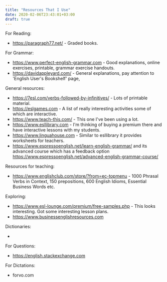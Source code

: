 ```yaml
---
title: "Resources That I Use"
date: 2020-02-06T23:43:01+03:00
draft: true
---
```


For Reading:

* https://paragraph77.net/ - Graded books.

For Grammar:

* https://www.perfect-english-grammar.com - Good explanations, online exercises, printable, grammar exercise handouts.
* https://davidappleyard.com/ - General explanations, pay attention to 'English User's Bookshelf' page, 

General resources:

* https://7esl.com/verbs-followed-by-infinitives/ - Lots of printable material.
* https://eslgames.com - A list of really interesting activities some of which are interactive.
* https://www.teach-this.com/ - This one I've been using a lot.
* https://www.esllibrary.com - I'm thinking of buying a premium there and have interactive lessons with my students.
* https://www.linguahouse.com - Similar to esllibrary it provides worksheets for teachers.
* https://www.espressoenglish.net/learn-english-grammar/ and its advanced course which has a feedback option https://www.espressoenglish.net/advanced-english-grammar-course/

Resources for teaching:
* https://www.englishclub.com/store/?from=ec-topmenu - 1000 Phrasal Verbs in Context, 150 prepositions, 600 English Idioms, Essential Business Words etc.

Exploring:
* https://www.esl-lounge.com/premium/free-samples.php - This looks interesting. Got some interesting lesson plans.
* https://www.businessenglishresources.com

Dictionaries:

* 

For Questions:

* https://english.stackexchange.com

For Dictations:

* forvo.com


